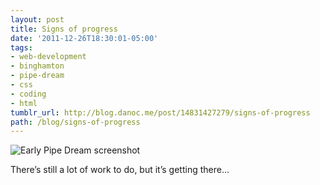 ```yaml
---
layout: post
title: Signs of progress
date: '2011-12-26T18:30:01-05:00'
tags:
- web-development
- binghamton
- pipe-dream
- css
- coding
- html
tumblr_url: http://blog.danoc.me/post/14831427279/signs-of-progress
path: /blog/signs-of-progress
---
```


![Early Pipe Dream screenshot](/img/posts/pipe-dream-initial.png)

There’s still a lot of work to do, but it’s getting there…
